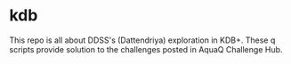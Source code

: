 # kdb
This repo is all about DDSS's (Dattendriya) exploration in KDB+. These q scripts provide solution to the challenges posted in AquaQ Challenge Hub.
